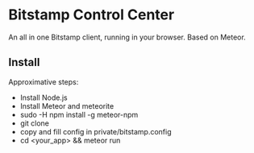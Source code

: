 # Bitstamp Control Center

An all in one Bitstamp client, running in your browser. Based on Meteor.

## Install

Approximative steps:

* Install Node.js
* Install Meteor and meteorite
* sudo -H npm install -g meteor-npm
* git clone
* copy and fill config in private/bitstamp.config
* cd <your_app> && meteor run

